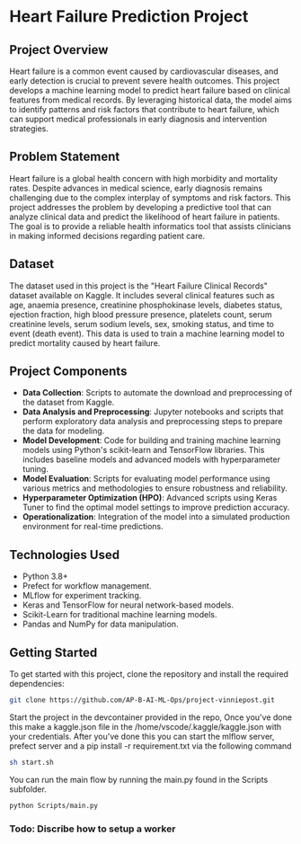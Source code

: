 # Heart Failure Prediction Project

## Project Overview

Heart failure is a common event caused by cardiovascular diseases, and early detection is crucial to prevent severe health outcomes. This project develops a machine learning model to predict heart failure based on clinical features from medical records. By leveraging historical data, the model aims to identify patterns and risk factors that contribute to heart failure, which can support medical professionals in early diagnosis and intervention strategies.

## Problem Statement

Heart failure is a global health concern with high morbidity and mortality rates. Despite advances in medical science, early diagnosis remains challenging due to the complex interplay of symptoms and risk factors. This project addresses the problem by developing a predictive tool that can analyze clinical data and predict the likelihood of heart failure in patients. The goal is to provide a reliable health informatics tool that assists clinicians in making informed decisions regarding patient care.

## Dataset

The dataset used in this project is the "Heart Failure Clinical Records" dataset available on Kaggle. It includes several clinical features such as age, anaemia presence, creatinine phosphokinase levels, diabetes status, ejection fraction, high blood pressure presence, platelets count, serum creatinine levels, serum sodium levels, sex, smoking status, and time to event (death event). This data is used to train a machine learning model to predict mortality caused by heart failure.

## Project Components

- **Data Collection**: Scripts to automate the download and preprocessing of the dataset from Kaggle.
- **Data Analysis and Preprocessing**: Jupyter notebooks and scripts that perform exploratory data analysis and preprocessing steps to prepare the data for modeling.
- **Model Development**: Code for building and training machine learning models using Python's scikit-learn and TensorFlow libraries. This includes baseline models and advanced models with hyperparameter tuning.
- **Model Evaluation**: Scripts for evaluating model performance using various metrics and methodologies to ensure robustness and reliability.
- **Hyperparameter Optimization (HPO)**: Advanced scripts using Keras Tuner to find the optimal model settings to improve prediction accuracy.
- **Operationalization**: Integration of the model into a simulated production environment for real-time predictions.

## Technologies Used

- Python 3.8+
- Prefect for workflow management.
- MLflow for experiment tracking.
- Keras and TensorFlow for neural network-based models.
- Scikit-Learn for traditional machine learning models.
- Pandas and NumPy for data manipulation.

## Getting Started

To get started with this project, clone the repository and install the required dependencies:

```bash
git clone https://github.com/AP-B-AI-ML-Ops/project-vinniepost.git
```
Start the project in the devcontainer provided in the repo, Once you've done this make a kaggle.json file in the /home/vscode/.kaggle/kaggle.json with your credentials.
After you've done this you can start the mlflow server, prefect server and a pip install -r requirement.txt via the following command

```bash
sh start.sh
```

You can run the main flow by running the main.py found in the Scripts subfolder.

```bash
python Scripts/main.py
```

### Todo: Discribe how to setup a worker
